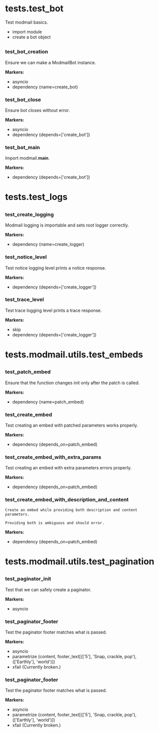 # tests.test_bot

Test modmail basics.

- import module
- create a bot object

##
### test_bot_creation
Ensure we can make a ModmailBot instance.

**Markers:**
- asyncio
- dependency  (name=create_bot)
### test_bot_close
Ensure bot closes without error.

**Markers:**
- asyncio
- dependency  (depends=['create_bot'])
### test_bot_main
Import modmail.__main__.

**Markers:**
- dependency  (depends=['create_bot'])
# tests.test_logs
##
### test_create_logging
Modmail logging is importable and sets root logger correctly.

**Markers:**
- dependency  (name=create_logger)
### test_notice_level
Test notice logging level prints a notice response.

**Markers:**
- dependency  (depends=['create_logger'])
### test_trace_level
Test trace logging level prints a trace response.

**Markers:**
- skip
- dependency  (depends=['create_logger'])
# tests.modmail.utils.test_embeds
##
### test_patch_embed
Ensure that the function changes init only after the patch is called.

**Markers:**
- dependency  (name=patch_embed)
### test_create_embed
Test creating an embed with patched parameters works properly.

**Markers:**
- dependency  (depends_on=patch_embed)
### test_create_embed_with_extra_params
Test creating an embed with extra parameters errors properly.

**Markers:**
- dependency  (depends_on=patch_embed)
### test_create_embed_with_description_and_content

    Create an embed while providing both description and content parameters.

    Providing both is ambiguous and should error.


**Markers:**
- dependency  (depends_on=patch_embed)
# tests.modmail.utils.test_pagination
##
### test_paginator_init
Test that we can safely create a paginator.

**Markers:**
- asyncio
### test_paginator_footer
Test the paginator footer matches what is passed.

**Markers:**
- asyncio
- parametrize (content, footer_text[(['5'], 'Snap, crackle, pop'), (['Earthly'], 'world')])
- xfail (Currently broken.)
### test_paginator_footer
Test the paginator footer matches what is passed.

**Markers:**
- asyncio
- parametrize (content, footer_text[(['5'], 'Snap, crackle, pop'), (['Earthly'], 'world')])
- xfail (Currently broken.)
